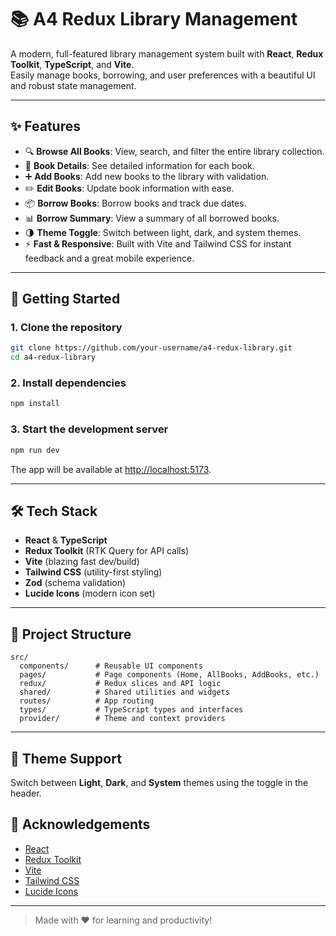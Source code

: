 # 📚 A4 Redux Library Management

A modern, full-featured library management system built with **React**, **Redux Toolkit**, **TypeScript**, and **Vite**.  
Easily manage books, borrowing, and user preferences with a beautiful UI and robust state management.

---

## ✨ Features

- 🔍 **Browse All Books**: View, search, and filter the entire library collection.
- 📖 **Book Details**: See detailed information for each book.
- ➕ **Add Books**: Add new books to the library with validation.
- ✏️ **Edit Books**: Update book information with ease.
- 📦 **Borrow Books**: Borrow books and track due dates.
- 📊 **Borrow Summary**: View a summary of all borrowed books.
- 🌗 **Theme Toggle**: Switch between light, dark, and system themes.
- ⚡ **Fast & Responsive**: Built with Vite and Tailwind CSS for instant feedback and a great mobile experience.

---

## 🚀 Getting Started

### 1. Clone the repository

```bash
git clone https://github.com/your-username/a4-redux-library.git
cd a4-redux-library
```

### 2. Install dependencies

```bash
npm install
```

### 3. Start the development server

```bash
npm run dev
```

The app will be available at [http://localhost:5173](http://localhost:5173).

---

## 🛠️ Tech Stack

- **React** & **TypeScript**
- **Redux Toolkit** (RTK Query for API calls)
- **Vite** (blazing fast dev/build)
- **Tailwind CSS** (utility-first styling)
- **Zod** (schema validation)
- **Lucide Icons** (modern icon set)

---

## 📁 Project Structure

```
src/
  components/      # Reusable UI components
  pages/           # Page components (Home, AllBooks, AddBooks, etc.)
  redux/           # Redux slices and API logic
  shared/          # Shared utilities and widgets
  routes/          # App routing
  types/           # TypeScript types and interfaces
  provider/        # Theme and context providers
```

---

## 🌙 Theme Support

Switch between **Light**, **Dark**, and **System** themes using the toggle in the header.



## 🙏 Acknowledgements

- [React](https://react.dev/)
- [Redux Toolkit](https://redux-toolkit.js.org/)
- [Vite](https://vitejs.dev/)
- [Tailwind CSS](https://tailwindcss.com/)
- [Lucide Icons](https://lucide.dev/)

---

> Made with ❤️ for learning and productivity!